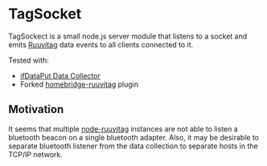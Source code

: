 TagSocket
=========

TagSockect is a small node.js server module that listens to a socket and emits [Ruuvitag](https://ruuvi.com) data events to all clients connected to it.

Tested with:
* [ifDataPut Data Collector](../)
* Forked  [homebridge-ruuvitag](https://github.com/klaalo/homebridge-ruuvitag) plugin

## Motivation

It seems that multiple [node-ruuvitag](https://github.com/pakastin/node-ruuvitag) instances are not able to listen a bluetooth beacon on a single bluetooth adapter. Also, it may be desirable to separate bluetooth listener from the data collection to separate hosts in the TCP/IP network.
